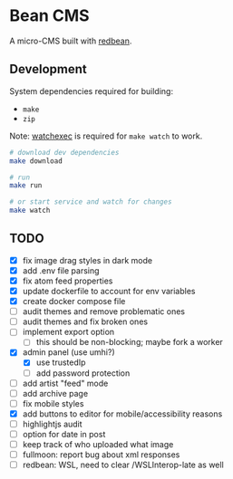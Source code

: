 # Bean CMS

A micro-CMS built with [redbean](https://redbean.dev).

## Development

System dependencies required for building:

* `make`
* `zip`

Note: [watchexec](https://github.com/watchexec/watchexec) is required for `make watch` to work.

```bash
# download dev dependencies
make download

# run
make run

# or start service and watch for changes
make watch
```

## TODO

- [x] fix image drag styles in dark mode
- [x] add .env file parsing
- [x] fix atom feed properties
- [x] update dockerfile to account for env variables
- [x] create docker compose file
- [ ] audit themes and remove problematic ones
- [ ] audit themes and fix broken ones
- [ ] implement export option
  - [ ] this should be non-blocking; maybe fork a worker
- [x] admin panel (use umhi?)
  - [x] use trustedIp
  - [ ] add password protection
- [ ] add artist "feed" mode
- [ ] add archive page
- [ ] fix mobile styles
- [x] add buttons to editor for mobile/accessibility reasons
- [ ] highlightjs audit
- [ ] option for date in post
- [ ] keep track of who uploaded what image
- [ ] fullmoon: report bug about xml responses
- [ ] redbean: WSL, need to clear /WSLInterop-late as well 
